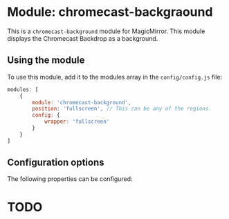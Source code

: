 # Module: chromecast-backgraound
This is a `chromecast-background` module for MagicMirror.
This module displays the Chromecast Backdrop as a background.

## Using the module

To use this module, add it to the modules array in the `config/config.js` file:
````javascript
modules: [
	{
		module: 'chromecast-background',
		position: 'fullscreen',	// This can be any of the regions.
		config: {
			wrapper: 'fullscreen'
		}
	}
]
````

## Configuration options

The following properties can be configured:

# TODO


